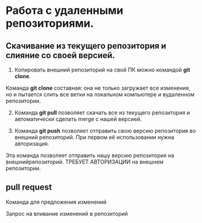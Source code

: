 # Работа с удаленными репозиториями. 

## Скачивание из текущего репозитория и слияние со своей версией.

1. Копировать внешний репозиторий на свой ПК можно командой **git clone**.

Команда **git clone** составная: она не только загружает все изменения, но и пытается слить все ветки на локальном компьютере и вудаленном репозитории.

2. Команда **git pull** позволяет скачать все из текущего репозитория и автоматически сделать merge с нашей версией.

3. Команда **git push** позволяет отправить свою версию репозитория во внешний репозиторий. При первом её использовании нужна авторизация.

Эта команда позволяет отправить нашу версию репозитория на внешнийрепозиторий. ТРЕБУЕТ АВТОРИЗАЦИИ на внешнем репозитории.

## pull request 

Команда для предложения изменений 

Запрос на вливание изменений в репозиторий